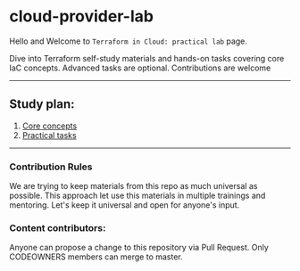 # cloud-provider-lab
Hello and Welcome to `Terraform in Cloud: practical lab` page.

Dive into Terraform self-study materials and hands-on tasks covering core IaC concepts. Advanced tasks are optional. Contributions are welcome

---
## Study plan:

1. [Core concepts](#concepts.md)
2. [Practical tasks](#general_task)


---
### Contribution Rules
We are trying to keep materials from this repo as much universal as possible. This approach let use this materials in multiple trainings and mentoring.
Let's keep it universal and open for anyone's input.

### Content contributors:

Anyone can propose a change to this repository via Pull Request.
Only CODEOWNERS members can merge to master.
